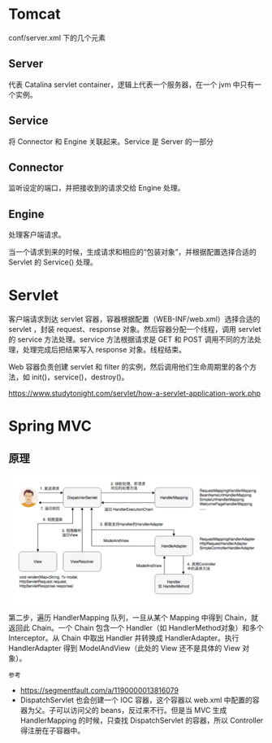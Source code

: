 # Tomcat

conf/server.xml 下的几个元素

## Server 

代表 Catalina servlet container，逻辑上代表一个服务器，在一个 jvm 中只有一个实例。

## Service

将  Connector 和 Engine 关联起来。Service 是 Server 的一部分

## Connector

监听设定的端口，并把接收到的请求交给 Engine 处理。

## Engine

处理客户端请求。

当一个请求到来的时候，生成请求和相应的“包装对象”，并根据配置选择合适的 Servlet 的 Service() 处理。


# Servlet

客户端请求到达 servlet 容器，容器根据配置（WEB-INF/web.xml）选择合适的 servlet ，封装 request、response 对象。然后容器分配一个线程，调用 servlet 的 service 方法处理。service 方法根据请求是 GET 和 POST 调用不同的方法处理，处理完成后把结果写入 response 对象。线程结束。

Web 容器负责创建 servlet 和 filter 的实例，然后调用他们生命周期里的各个方法，如 init()，service()，destroy()。

https://www.studytonight.com/servlet/how-a-servlet-application-work.php

# Spring MVC

## 原理

<div aligh="center" width=500><img src="pics/20190715195718.png"/></div>
第二步，遍历 HandlerMapping 队列，一旦从某个 Mapping 中得到 Chain，就返回此 Chain。一个 Chain 包含一个 Handler（如 HandlerMethod对象）和多个 Interceptor。从 Chain 中取出 Handler 并转换成 HandlerAdapter。执行 HandlerAdapter 得到 ModelAndView（此处的 View 还不是具体的 View 对象）。

`参考` 

- https://segmentfault.com/a/1190000013816079
- DispatchServlet 也会创建一个 IOC 容器，这个容器以 web.xml 中配置的容器为父。子可以访问父的 beans，反过来不行。但是当 MVC 生成 HandlerMapping 的时候，只查找 DispatchServlet 的容器，所以 Controller 得注册在子容器中。